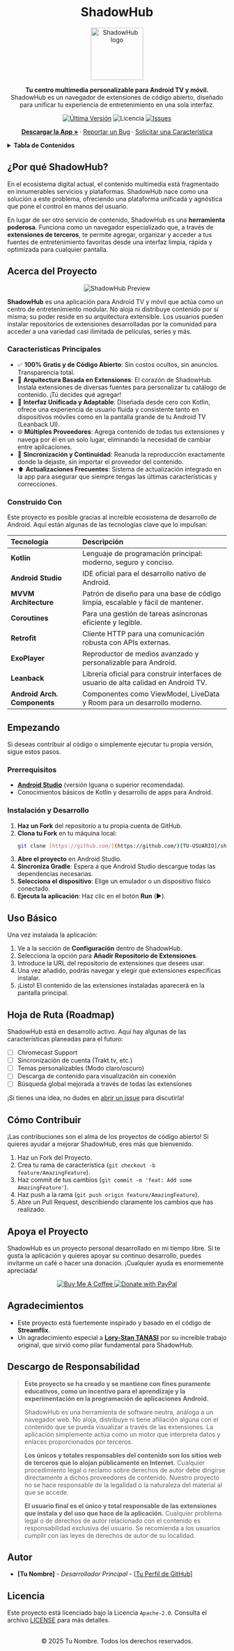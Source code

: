 <h1 align="center">ShadowHub</h1>

<p align="center">
  <img src="./assets/logo.png" height="120px" alt="ShadowHub logo" />
</p>

<p align="center">
  <strong>Tu centro multimedia personalizable para Android TV y móvil.</strong>
  <br />
  ShadowHub es un navegador de extensiones de código abierto, diseñado para unificar tu experiencia de entretenimiento en una sola interfaz.
</p>

<p align="center">
    <a href="https://github.com/[TU-USUARIO]/shadowhub/releases/latest"><img src="https://img.shields.io/github/v/release/[TU-USUARIO]/shadowhub?style=for-the-badge&logo=android&color=3DDC84" alt="Última Versión"></a>
    <img src="https://img.shields.io/badge/Licencia-Apache_2.0-blue.svg?style=for-the-badge" alt="Licencia">
    <a href="https://github.com/[TU-USUARIO]/shadowhub/issues"><img src="https://img.shields.io/github/issues/[TU-USUARIO]/shadowhub?style=for-the-badge&logo=github" alt="Issues"></a>
</p>

<p align="center">
  <a href="#descargar"><strong>Descargar la App »</strong></a>
  ·
  <a href="https://github.com/[TU-USUARIO]/shadowhub/issues">Reportar un Bug</a>
  ·
  <a href="https://github.com/[TU-USUARIO]/shadowhub/issues">Solicitar una Característica</a>
</p>

<details>
  <summary><strong>Tabla de Contenidos</strong></summary>

- [¿Por qué ShadowHub?](#por-qué-shadowhub)
- [Acerca del Proyecto](#acerca-del-proyecto)
  - [Características Principales](#características-principales)
  - [Construido Con](#construido-con)
- [Empezando](#empezando)
  - [Prerrequisitos](#prerrequisitos)
  - [Instalación y Desarrollo](#instalación-y-desarrollo)
- [Uso Básico](#uso-básico)
- [Hoja de Ruta (Roadmap)](#hoja-de-ruta-roadmap)
- [Cómo Contribuir](#cómo-contribuir)
- [Apoya el Proyecto](#apoya-el-proyecto)
- [Agradecimientos](#agradecimientos)
- [Descargo de Responsabilidad](#descargo-de-responsabilidad)
- [Autor](#autor)
- [Licencia](#licencia)
</details>

## ¿Por qué ShadowHub?

En el ecosistema digital actual, el contenido multimedia está fragmentado en innumerables servicios y plataformas. ShadowHub nace como una solución a este problema, ofreciendo una plataforma unificada y agnóstica que pone el control en manos del usuario.

En lugar de ser otro servicio de contenido, ShadowHub es una **herramienta poderosa**. Funciona como un navegador especializado que, a través de **extensiones de terceros**, te permite agregar, organizar y acceder a tus fuentes de entretenimiento favoritas desde una interfaz limpia, rápida y optimizada para cualquier pantalla.

## Acerca del Proyecto

<p align="center">
  <img src="./.github/docs/screenshot.png" alt="ShadowHub Preview">
</p>

**ShadowHub** es una aplicación para Android TV y móvil que actúa como un centro de entretenimiento modular. No aloja ni distribuye contenido por sí misma; su poder reside en su arquitectura extensible. Los usuarios pueden instalar repositorios de extensiones desarrolladas por la comunidad para acceder a una variedad casi ilimitada de películas, series y más.

### Características Principales

* ✅ **100% Gratis y de Código Abierto**: Sin costos ocultos, sin anuncios. Transparencia total.
* 🧩 **Arquitectura Basada en Extensiones**: El corazón de ShadowHub. Instala extensiones de diversas fuentes para personalizar tu catálogo de contenido. ¡Tú decides qué agregar!
* 📱 **Interfaz Unificada y Adaptable**: Diseñada desde cero con Kotlin, ofrece una experiencia de usuario fluida y consistente tanto en dispositivos móviles como en la pantalla grande de tu Android TV (Leanback UI).
* 🌐 **Múltiples Proveedores**: Agrega contenido de todas tus extensiones y navega por él en un solo lugar, eliminando la necesidad de cambiar entre aplicaciones.
* 🔄 **Sincronización y Continuidad**: Reanuda la reproducción exactamente donde la dejaste, sin importar el proveedor del contenido.
* ⬆️ **Actualizaciones Frecuentes**: Sistema de actualización integrado en la app para asegurar que siempre tengas las últimas características y correcciones.

### Construido Con

Este proyecto es posible gracias al increíble ecosistema de desarrollo de Android. Aquí están algunas de las tecnologías clave que lo impulsan:

| Tecnología | Descripción |
| :--- | :--- |
| **Kotlin** | Lenguaje de programación principal: moderno, seguro y conciso. |
| **Android Studio** | IDE oficial para el desarrollo nativo de Android. |
| **MVVM Architecture** | Patrón de diseño para una base de código limpia, escalable y fácil de mantener. |
| **Coroutines** | Para una gestión de tareas asíncronas eficiente y legible. |
| **Retrofit** | Cliente HTTP para una comunicación robusta con APIs externas. |
| **ExoPlayer** | Reproductor de medios avanzado y personalizable para Android. |
| **Leanback** | Librería oficial para construir interfaces de usuario de alta calidad en Android TV. |
| **Android Arch. Components**| Componentes como ViewModel, LiveData y Room para un desarrollo moderno. |

## Empezando

Si deseas contribuir al código o simplemente ejecutar tu propia versión, sigue estos pasos.

### Prerrequisitos

* **[Android Studio](https://developer.android.com/studio)** (versión Iguana o superior recomendada).
* Conocimientos básicos de Kotlin y desarrollo de apps para Android.

### Instalación y Desarrollo

1.  **Haz un Fork** del repositorio a tu propia cuenta de GitHub.
2.  **Clona tu Fork** en tu máquina local:
    ```bash
    git clone [https://github.com/](https://github.com/)[TU-USUARIO]/shadowhub.git
    ```
3.  **Abre el proyecto** en Android Studio.
4.  **Sincroniza Gradle**: Espera a que Android Studio descargue todas las dependencias necesarias.
5.  **Selecciona el dispositivo**: Elige un emulador o un dispositivo físico conectado.
6.  **Ejecuta la aplicación**: Haz clic en el botón **Run** (▶️).

## Uso Básico

Una vez instalada la aplicación:
1.  Ve a la sección de **Configuración** dentro de ShadowHub.
2.  Selecciona la opción para **Añadir Repositorio de Extensiones**.
3.  Introduce la URL del repositorio de extensiones que desees usar.
4.  Una vez añadido, podrás navegar y elegir qué extensiones específicas instalar.
5.  ¡Listo! El contenido de las extensiones instaladas aparecerá en la pantalla principal.

## Hoja de Ruta (Roadmap)

ShadowHub está en desarrollo activo. Aquí hay algunas de las características planeadas para el futuro:

-   [ ]  Chromecast Support
-   [ ] Sincronización de cuenta (Trakt.tv, etc.)
-   [ ] Temas personalizables (Modo claro/oscuro)
-   [ ] Descarga de contenido para visualización sin conexión
-   [ ] Búsqueda global mejorada a través de todas las extensiones

¡Si tienes una idea, no dudes en [abrir un issue](https://github.com/[TU-USUARIO]/shadowhub/issues) para discutirla!

## Cómo Contribuir

¡Las contribuciones son el alma de los proyectos de código abierto! Si quieres ayudar a mejorar ShadowHub, eres más que bienvenido.

1.  Haz un Fork del Proyecto.
2.  Crea tu rama de característica (`git checkout -b feature/AmazingFeature`).
3.  Haz commit de tus cambios (`git commit -m 'feat: Add some AmazingFeature'`).
4.  Haz push a la rama (`git push origin feature/AmazingFeature`).
5.  Abre un Pull Request, describiendo claramente los cambios que has realizado.

## Apoya el Proyecto

ShadowHub es un proyecto personal desarrollado en mi tiempo libre. Si te gusta la aplicación y quieres apoyar su continuo desarrollo, puedes invitarme un café o hacer una donación. ¡Cualquier ayuda es enormemente apreciada!

<p align="center">
  <a href="https://www.buymeacoffee.com/tu-usuario-coffee">
    <img src="https://img.shields.io/badge/Buy_Me_A_Coffee-FFDD00?style=for-the-badge&logo=buy-me-a-coffee&logoColor=black" alt="Buy Me A Coffee">
  </a>
  <a href="https://paypal.me/tu-usuario-paypal">
    <img src="https://img.shields.io/badge/PayPal-00457C?style=for-the-badge&logo=paypal&logoColor=white" alt="Donate with PayPal">
  </a>
</p>

## Agradecimientos

-   Este proyecto está fuertemente inspirado y basado en el código de **Streamflix**.
-   Un agradecimiento especial a **[Lory-Stan TANASI](https://github.com/stantanasi)** por su increíble trabajo original, que sirvió como pilar fundamental para ShadowHub.

## Descargo de Responsabilidad

> **Este proyecto se ha creado y se mantiene con fines puramente educativos, como un incentivo para el aprendizaje y la experimentación en la programación de aplicaciones Android.**
>
> ShadowHub es una herramienta de software neutra, análoga a un navegador web. No aloja, distribuye ni tiene afiliación alguna con el contenido que se pueda visualizar a través de las extensiones. La aplicación simplemente actúa como un motor que interpreta datos y enlaces proporcionados por terceros.
>
> **Los únicos y totales responsables del contenido son los sitios web de terceros que lo alojan públicamente en Internet.** Cualquier procedimiento legal o reclamo sobre derechos de autor debe dirigirse directamente a dichos proveedores de contenido. Nuestro proyecto no se hace responsable de la legalidad o la naturaleza del material al que se accede.
>
> **El usuario final es el único y total responsable de las extensiones que instala y del uso que hace de la aplicación.** Cualquier problema legal o de derechos de autor relacionado con el contenido es responsabilidad exclusiva del usuario. Se recomienda a los usuarios cumplir con las leyes de derechos de autor de su localidad.

## Autor

-   **[Tu Nombre]** - *Desarrollador Principal* - [[Tu Perfil de GitHub](https://github.com/[TU-USUARIO])]

## Licencia

Este proyecto está licenciado bajo la Licencia `Apache-2.0`. Consulta el archivo [LICENSE](LICENSE) para más detalles.

<p align="center">
  <br />
  © 2025 Tu Nombre. Todos los derechos reservados.
</p>
